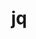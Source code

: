 ---
title: "jq"
layout: cache
categories: [package, develop-2024-11-03]
meta: {"versions": ["1.7.1"], "compilers": ["apple-clang@=15.0.0", "gcc@=10.2.1", "gcc@=11.4.0", "gcc@=9.4.0", "oneapi@=2024.2.1"], "oss": ["centos7", "ubuntu20.04", "ubuntu22.04", "ventura"], "platforms": ["darwin", "linux"], "targets": ["aarch64", "neoverse_v1", "ppc64le", "x86_64_v3"], "stacks": ["developer-tools-darwin", "developer-tools-manylinux2014", "e4s", "e4s-neoverse_v1", "e4s-oneapi", "e4s-power", "root"], "num_specs": 6, "num_specs_by_stack": {"developer-tools-darwin": 1, "root": 6, "developer-tools-manylinux2014": 1, "e4s-power": 1, "e4s-neoverse_v1": 1, "e4s": 1, "e4s-oneapi": 1}}
spec_details: [{"hash": "6g4bbzf4zu7u5y6c3tkvztfwkydqhwqf", "compiler": "apple-clang@=15.0.0", "versions": ["1.7.1"], "os": "ventura", "platform": "darwin", "target": "aarch64", "variants": ["build_system=autotools"], "stacks": ["developer-tools-darwin", "root"], "size": "-", "tarball": "https://binaries.spack.io/develop-2024-11-03/build_cache/darwin-ventura-aarch64/apple-clang-15.0.0/jq-1.7.1/darwin-ventura-aarch64-apple-clang-15.0.0-jq-1.7.1-6g4bbzf4zu7u5y6c3tkvztfwkydqhwqf.spack"}, {"hash": "r3nrrlsy2ky436d3yg4l2wi4db7eio3j", "compiler": "gcc@=10.2.1", "versions": ["1.7.1"], "os": "centos7", "platform": "linux", "target": "x86_64_v3", "variants": ["build_system=autotools"], "stacks": ["developer-tools-manylinux2014", "root"], "size": "-", "tarball": "https://binaries.spack.io/develop-2024-11-03/build_cache/linux-centos7-x86_64_v3/gcc-10.2.1/jq-1.7.1/linux-centos7-x86_64_v3-gcc-10.2.1-jq-1.7.1-r3nrrlsy2ky436d3yg4l2wi4db7eio3j.spack"}, {"hash": "mapzse4zqcoay3kc7nnq6emmwok77xut", "compiler": "gcc@=9.4.0", "versions": ["1.7.1"], "os": "ubuntu20.04", "platform": "linux", "target": "ppc64le", "variants": ["build_system=autotools"], "stacks": ["root", "e4s-power"], "size": "-", "tarball": "https://binaries.spack.io/develop-2024-11-03/build_cache/linux-ubuntu20.04-ppc64le/gcc-9.4.0/jq-1.7.1/linux-ubuntu20.04-ppc64le-gcc-9.4.0-jq-1.7.1-mapzse4zqcoay3kc7nnq6emmwok77xut.spack"}, {"hash": "m4m7ecvfnsiscagaqyxkmqpxgmwpi4cb", "compiler": "gcc@=11.4.0", "versions": ["1.7.1"], "os": "ubuntu22.04", "platform": "linux", "target": "neoverse_v1", "variants": ["build_system=autotools"], "stacks": ["root", "e4s-neoverse_v1"], "size": "-", "tarball": "https://binaries.spack.io/develop-2024-11-03/build_cache/linux-ubuntu22.04-neoverse_v1/gcc-11.4.0/jq-1.7.1/linux-ubuntu22.04-neoverse_v1-gcc-11.4.0-jq-1.7.1-m4m7ecvfnsiscagaqyxkmqpxgmwpi4cb.spack"}, {"hash": "42faye6usrjr3ff6gtewysiorpdcro3j", "compiler": "gcc@=11.4.0", "versions": ["1.7.1"], "os": "ubuntu22.04", "platform": "linux", "target": "x86_64_v3", "variants": ["build_system=autotools"], "stacks": ["root", "e4s"], "size": "-", "tarball": "https://binaries.spack.io/develop-2024-11-03/build_cache/linux-ubuntu22.04-x86_64_v3/gcc-11.4.0/jq-1.7.1/linux-ubuntu22.04-x86_64_v3-gcc-11.4.0-jq-1.7.1-42faye6usrjr3ff6gtewysiorpdcro3j.spack"}, {"hash": "ehqmxs4bx5zpd53tpjmlowo3mgzr3wtb", "compiler": "oneapi@=2024.2.1", "versions": ["1.7.1"], "os": "ubuntu22.04", "platform": "linux", "target": "x86_64_v3", "variants": ["build_system=autotools"], "stacks": ["root", "e4s-oneapi"], "size": "-", "tarball": "https://binaries.spack.io/develop-2024-11-03/build_cache/linux-ubuntu22.04-x86_64_v3/oneapi-2024.2.1/jq-1.7.1/linux-ubuntu22.04-x86_64_v3-oneapi-2024.2.1-jq-1.7.1-ehqmxs4bx5zpd53tpjmlowo3mgzr3wtb.spack"}]
---
